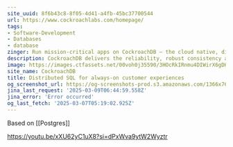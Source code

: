 ```yaml
---
site_uuid: 8f6b43c8-8f05-4d41-a4fb-45bc37700544
url: https://www.cockroachlabs.com/homepage/
tags:
- Software-Development
- Databases
- database
zinger: Run mission-critical apps on CockroachDB — the cloud native, distributed SQL database designed for high availability, effortless scale, and control over data placement
description: CockroachDB delivers the reliability, robust consistency and ACID transactions of RDBMS, while offering the horizontal scaling and distributed architecture of NoSQL. All of this is built to thrive in any environment, ensuring effortless scalability, global availability and distribution, and continuous uptime all with a familiar, compliant SQL interfac
image: https://images.ctfassets.net/00voh0j35590/3HOcRkIRnmu4DIWirX6gDH/b4f8a962358bffa8da063319af5dbba0/crl-socialpost-default-2020-2.jpg
site_name: CockroachDB
title: Distributed SQL for always-on customer experiences
og_screenshot_url: https://og-screenshots-prod.s3.amazonaws.com/1366x768/80/false/5a91cf008258221b362473e49bde59e56bd9d1878d7e84b06948454fbba2b9b2.jpeg
jina_last_request: '2025-03-09T06:44:59.558Z'
jina_error: 'Error occurred'
og_last_fetch: '2025-03-07T05:19:02.925Z'
---
```

Based on [[Postgres]]

https://youtu.be/xXU62yC1uX8?si=dPxWva9ytW2Wyztr

